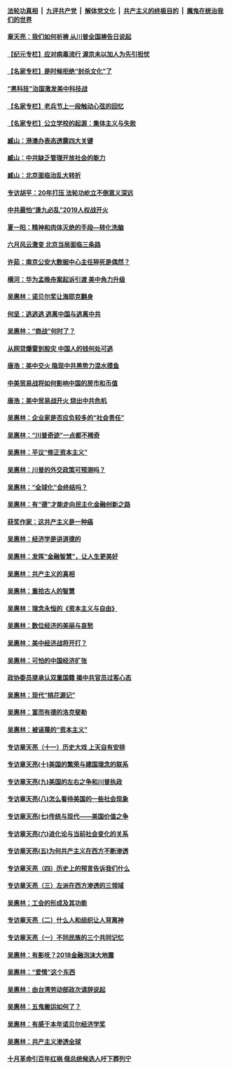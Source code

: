####  [法轮功真相](../../../../basic/blob/master/README.md?t=06261731) &nbsp;|&nbsp; [九评共产党](../../../../9ping.md/blob/master/README.md?t=06261731) &nbsp;|&nbsp; [解体党文化](../../../../jtdwh.md/blob/master/README.md?t=06261731)  &nbsp;|&nbsp; [共产主义的终极目的](../../../../gczydzjmd.md/blob/master/README.md?t=06261731) &nbsp;|&nbsp; [魔鬼在统治我们的世界](../../../../mgztzwmdsj.md/blob/master/README.md?t=06261731) 

#### [章天亮：我们如何祈祷 从川普全国祷告日说起](../pages/nsc423/n11944627.md?t=06261731) 

#### [【纪元专栏】应对病毒流行 渥京未以加人为先引担忧](../pages/nsc423/n11875714.md?t=06261731) 

#### [【名家专栏】是时候拒绝“封杀文化”了](../pages/nsc423/n11814093.md?t=06261731) 

#### [“黑科技”治国激发美中科技战](../pages/nsc423/n11638056.md?t=06261731) 

#### [【名家专栏】老兵节上一段触动心弦的回忆](../pages/nsc423/n11646016.md?t=06261731) 

#### [【名家专栏】公立学校的起源：集体主义与失败](../pages/nsc423/n11601833.md?t=06261731) 

#### [臧山：港澳办表态透露四大关键](../pages/nsc423/n11421628.md?t=06261731) 

#### [臧山：中共缺乏管理开放社会的能力](../pages/nsc423/n11407457.md?t=06261731) 

#### [臧山：北京面临治乱大转折](../pages/nsc423/n11406895.md?t=06261731) 

#### [专访胡平：20年打压 法轮功屹立不倒意义深远](../pages/nsc423/n11398800.md?t=06261731) 

#### [中共最怕“逢九必乱”2019人权战开火](../pages/nsc423/n11385248.md?t=06261731) 

#### [夏一阳：精神和肉体灭绝的手段—转化洗脑](../pages/nsc423/n11368250.md?t=06261731) 

#### [六月风云激变 北京当局面临三条路](../pages/nsc423/n11313668.md?t=06261731) 

#### [许茹：南京公安大数据中心主任猝死是偶然？](../pages/nsc423/n11064744.md?t=06261731) 

#### [横河：华为孟晚舟案起诉引渡 美中角力升级](../pages/nsc423/n11027230.md?t=06261731) 

#### [吴惠林：诺贝尔奖让海耶克翻身](../pages/nsc423/n10890049.md?t=06261731) 

#### [何坚：逃逃逃 逃离中国与逃离中共](../pages/nsc423/n10592891.md?t=06261731) 

#### [吴惠林：“商战”何时了？](../pages/nsc423/n10573558.md?t=06261731) 

#### [从网贷爆雷到股灾 中国人的钱何处可逃](../pages/nsc423/n10572800.md?t=06261731) 

#### [唐浩：美中交火 隐现中共黑势力混水摸鱼](../pages/nsc423/n10544040.md?t=06261731) 

#### [中美贸易战将如何影响中国的房市和币值](../pages/nsc423/n10543697.md?t=06261731) 

#### [唐浩：美中贸易战开火 烧出中共危机](../pages/nsc423/n10540126.md?t=06261731) 

#### [吴惠林：企业家是否应负较多的“社会责任”](../pages/nsc423/n10535022.md?t=06261731) 

#### [吴惠林：“川普奇迹”一点都不稀奇](../pages/nsc423/n10512808.md?t=06261731) 

#### [吴惠林：平议“修正资本主义”](../pages/nsc423/n10495724.md?t=06261731) 

#### [吴惠林：川普的外交政策可预测吗？](../pages/nsc423/n10462387.md?t=06261731) 

#### [吴惠林：“全球化”会终结吗？](../pages/nsc423/n10452838.md?t=06261731) 

#### [吴惠林：有“德”才能走向民主化金融创新之路](../pages/nsc423/n10432292.md?t=06261731) 

#### [获奖作家：这共产主义是一种癌](../pages/nsc423/n10431541.md?t=06261731) 

#### [吴惠林：经济学是讲道德的](../pages/nsc423/n10398014.md?t=06261731) 

#### [吴惠林：发挥“金融智慧”，让人生更美好](../pages/nsc423/n10375019.md?t=06261731) 

#### [吴惠林：共产主义的真相](../pages/nsc423/n10351394.md?t=06261731) 

#### [吴惠林：重拾古人的智慧](../pages/nsc423/n10337691.md?t=06261731) 

#### [吴惠林：理念永恒的《资本主义与自由》](../pages/nsc423/n10316274.md?t=06261731) 

#### [吴惠林：数位经济的美丽与哀愁](../pages/nsc423/n10292946.md?t=06261731) 

#### [吴惠林：美中经济战将开打？](../pages/nsc423/n10258825.md?t=06261731) 

#### [吴惠林：可怕的中国经济扩张](../pages/nsc423/n10219147.md?t=06261731) 

#### [政协委员提承认双重国籍 揭中共官员过客心态](../pages/nsc423/n10208809.md?t=06261731) 

#### [吴惠林：现代“桃花源记”](../pages/nsc423/n10185234.md?t=06261731) 

#### [吴惠林：富而有德的洛克斐勒](../pages/nsc423/n10142264.md?t=06261731) 

#### [吴惠林：被诬蔑的“资本主义”](../pages/nsc423/n10124816.md?t=06261731) 

#### [专访章天亮（十一）历史大戏 上天自有安排](../pages/nsc423/n10094905.md?t=06261731) 

#### [专访章天亮(十)美国的繁荣与建国理念的联系](../pages/nsc423/n10094899.md?t=06261731) 

#### [专访章天亮(九)美国的左右之争和川普执政](../pages/nsc423/n10094889.md?t=06261731) 

#### [专访章天亮(八)怎么看待美国的一些社会现象](../pages/nsc423/n10094857.md?t=06261731) 

#### [专访章天亮(七)传统与现代——美国价值之争](../pages/nsc423/n10093140.md?t=06261731) 

#### [专访章天亮(六)进化论与当前社会变化的关系](../pages/nsc423/n10092036.md?t=06261731) 

#### [专访章天亮(五)为何共产主义在西方不断渗透](../pages/nsc423/n10083620.md?t=06261731) 

#### [专访章天亮（四）历史上的预言告诉我们什么](../pages/nsc423/n10083606.md?t=06261731) 

#### [专访章天亮（三）左派在西方渗透的三领域](../pages/nsc423/n10081115.md?t=06261731) 

#### [吴惠林：工会的形成及其功能](../pages/nsc423/n10080633.md?t=06261731) 

#### [专访章天亮（二）什么人和组织让人背离神](../pages/nsc423/n10076637.md?t=06261731) 

#### [专访章天亮（一）不同民族的三个共同记忆](../pages/nsc423/n10074188.md?t=06261731) 

#### [吴惠林：有影呒？2018金融泡沫大地震](../pages/nsc423/n10040534.md?t=06261731) 

#### [吴惠林：“爱情”这个东西](../pages/nsc423/n10019423.md?t=06261731) 

#### [吴惠林：由台湾劳动部政次请辞说起](../pages/nsc423/n9979679.md?t=06261731) 

#### [吴惠林：五鬼搬运如何了？](../pages/nsc423/n9925338.md?t=06261731) 

#### [吴惠林：有感于本年诺贝尔经济学奖](../pages/nsc423/n9871883.md?t=06261731) 

#### [吴惠林：共产主义渗透全球](../pages/nsc423/n9812748.md?t=06261731) 

#### [十月革命引百年红祸 俄总统候选人吁下葬列宁](../pages/nsc423/n9810182.md?t=06261731) 

